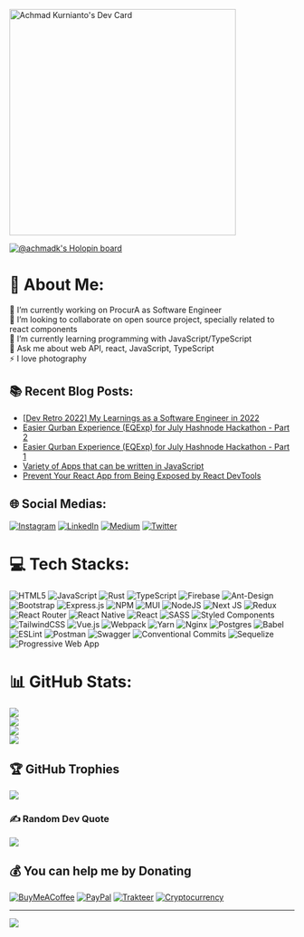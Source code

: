 <a href="https://app.daily.dev/achmadkurnianto"><img src="https://api.daily.dev/devcards/652a7f49ec5c4a1a936bb1faf9a25f81.png?r=qhn" width="400" alt="Achmad Kurnianto's Dev Card"/></a>

[![@achmadk's Holopin board](https://holopin.io/api/user/board?user=achmadk)](https://holopin.io/@achmadk)

# 💫 About Me:
🔭 I’m currently working on ProcurA as Software Engineer<br>👯 I’m looking to collaborate on open source project, specially related to react components<br>🌱 I’m currently learning programming with JavaScript/TypeScript<br>💬 Ask me about web API, react, JavaScript, TypeScript<br>⚡ I love photography

## 📚 Recent Blog Posts:
<!-- BLOGPOSTS:START -->
 - [[Dev Retro 2022] My Learnings as a Software Engineer in 2022](https://blogs.achmadk.dev/dev-retro-2022-my-learnings-as-a-software-engineer-in-2022)
 - [Easier Qurban Experience &lpar;EQExp&rpar; for July Hashnode Hackathon - Part 2](https://blogs.achmadk.dev/easier-qurban-experience-eqexp-for-july-hashnode-hackathon-part-2)
 - [Easier Qurban Experience &lpar;EQExp&rpar; for July Hashnode Hackathon - Part 1](https://blogs.achmadk.dev/easier-qurban-experience-for-july-hashnode-hackathon)
 - [Variety of Apps that can be written in JavaScript](https://blogs.achmadk.dev/variety-of-apps-that-can-be-written-in-javascript)
 - [Prevent Your React App from Being Exposed by React DevTools](https://blogs.achmadk.dev/prevent-your-react-app-from-being-exposed-by-react-devtools)<!-- BLOGPOSTS:END -->

## 🌐 Social Medias:
[![Instagram](https://img.shields.io/badge/Instagram-%23E4405F.svg?logo=Instagram&logoColor=white)](https://instagram.com/achmadk.dev) [![LinkedIn](https://img.shields.io/badge/LinkedIn-%230077B5.svg?logo=linkedin&logoColor=white)](https://linkedin.com/in/achmadkurnianto) [![Medium](https://img.shields.io/badge/Medium-12100E?logo=medium&logoColor=white)](https://medium.com/@achmad.kurnianto) [![Twitter](https://img.shields.io/badge/Twitter-%231DA1F2.svg?logo=Twitter&logoColor=white)](https://twitter.com/AchmadkDev) 

# 💻 Tech Stacks:
![HTML5](https://img.shields.io/badge/html5-%23E34F26.svg?style=for-the-badge&logo=html5&logoColor=white) ![JavaScript](https://img.shields.io/badge/javascript-%23323330.svg?style=for-the-badge&logo=javascript&logoColor=%23F7DF1E) ![Rust](https://img.shields.io/badge/rust-%23000000.svg?style=for-the-badge&logo=rust&logoColor=white) ![TypeScript](https://img.shields.io/badge/typescript-%23007ACC.svg?style=for-the-badge&logo=typescript&logoColor=white) ![Firebase](https://img.shields.io/badge/firebase-%23039BE5.svg?style=for-the-badge&logo=firebase) ![Ant-Design](https://img.shields.io/badge/-AntDesign-%230170FE?style=for-the-badge&logo=ant-design&logoColor=white) ![Bootstrap](https://img.shields.io/badge/bootstrap-%23563D7C.svg?style=for-the-badge&logo=bootstrap&logoColor=white) ![Express.js](https://img.shields.io/badge/express.js-%23404d59.svg?style=for-the-badge&logo=express&logoColor=%2361DAFB) ![NPM](https://img.shields.io/badge/NPM-%23000000.svg?style=for-the-badge&logo=npm&logoColor=white) ![MUI](https://img.shields.io/badge/MUI-%230081CB.svg?style=for-the-badge&logo=mui&logoColor=white) ![NodeJS](https://img.shields.io/badge/node.js-6DA55F?style=for-the-badge&logo=node.js&logoColor=white) ![Next JS](https://img.shields.io/badge/Next-black?style=for-the-badge&logo=next.js&logoColor=white) ![Redux](https://img.shields.io/badge/redux-%23593d88.svg?style=for-the-badge&logo=redux&logoColor=white) ![React Router](https://img.shields.io/badge/React_Router-CA4245?style=for-the-badge&logo=react-router&logoColor=white) ![React Native](https://img.shields.io/badge/react_native-%2320232a.svg?style=for-the-badge&logo=react&logoColor=%2361DAFB) ![React](https://img.shields.io/badge/react-%2320232a.svg?style=for-the-badge&logo=react&logoColor=%2361DAFB) ![SASS](https://img.shields.io/badge/SASS-hotpink.svg?style=for-the-badge&logo=SASS&logoColor=white) ![Styled Components](https://img.shields.io/badge/styled--components-DB7093?style=for-the-badge&logo=styled-components&logoColor=white) ![TailwindCSS](https://img.shields.io/badge/tailwindcss-%2338B2AC.svg?style=for-the-badge&logo=tailwind-css&logoColor=white) ![Vue.js](https://img.shields.io/badge/vuejs-%2335495e.svg?style=for-the-badge&logo=vuedotjs&logoColor=%234FC08D) ![Webpack](https://img.shields.io/badge/webpack-%238DD6F9.svg?style=for-the-badge&logo=webpack&logoColor=black) ![Yarn](https://img.shields.io/badge/yarn-%232C8EBB.svg?style=for-the-badge&logo=yarn&logoColor=white) ![Nginx](https://img.shields.io/badge/nginx-%23009639.svg?style=for-the-badge&logo=nginx&logoColor=white) ![Postgres](https://img.shields.io/badge/postgres-%23316192.svg?style=for-the-badge&logo=postgresql&logoColor=white) ![Babel](https://img.shields.io/badge/Babel-F9DC3e?style=for-the-badge&logo=babel&logoColor=black) ![ESLint](https://img.shields.io/badge/ESLint-4B3263?style=for-the-badge&logo=eslint&logoColor=white) ![Postman](https://img.shields.io/badge/Postman-FF6C37?style=for-the-badge&logo=postman&logoColor=white) ![Swagger](https://img.shields.io/badge/-Swagger-%23Clojure?style=for-the-badge&logo=swagger&logoColor=white) ![Conventional Commits](https://img.shields.io/badge/Conventional_Commits-fa6673?style=for-the-badge&logo=conventionalcommits&logoColor=white) ![Sequelize](https://img.shields.io/badge/Sequelize-02afef?style=for-the-badge&logo=sequelize&logoColor=white) ![Progressive Web App](https://img.shields.io/badge/Progressive_Web_App-3740ff?style=for-the-badge&logo=pwa)
# 📊 GitHub Stats:
![](https://github-readme-stats.vercel.app/api?username=achmadk&theme=dark&hide_border=false&include_all_commits=true&count_private=false)<br/>
![](https://github-readme-streak-stats.herokuapp.com/?user=achmadk&theme=dark&hide_border=false)<br/>
![](https://wakatime.com/share/@achmadkurnianto/30b78387-db16-4bfb-aad0-ca4858cc6495.svg)<br/>
![](https://wakatime.com/share/@achmadkurnianto/4b78a96d-fdac-459e-a80e-5d86d6a19316.svg)

## 🏆 GitHub Trophies
![](https://github-profile-trophy.vercel.app/?username=achmadk&theme=monokai&no-frame=false&no-bg=false&margin-w=4)

### ✍️ Random Dev Quote
![](https://quotes-github-readme.vercel.app/api?type=horizontal&theme=radical)

## 💰 You can help me by Donating
  [![BuyMeACoffee](https://img.shields.io/badge/Buy%20Me%20a%20Coffee-ffdd00?style=for-the-badge&logo=buy-me-a-coffee&logoColor=black)](https://buymeacoffee.com/achmadkurnianto) [![PayPal](https://img.shields.io/badge/PayPal-00457C?style=for-the-badge&logo=paypal&logoColor=white)](https://paypal.me/achmadkurnianto) [![Trakteer](https://img.shields.io/badge/Trakteer-DB2935?style=for-the-badge)](https://trakteer.id/achmad-kurnianto-rxbtv/tip) [![Cryptocurrency](https://img.shields.io/badge/Cryptocurrency-3E73C4?style=for-the-badge&logo=bitcoin&logoColor=white)](https://ud.me/achmadkurnianto.blockchain)

---
[![](https://visitcount.itsvg.in/api?id=achmadk&icon=0&color=0)](https://visitcount.itsvg.in)

